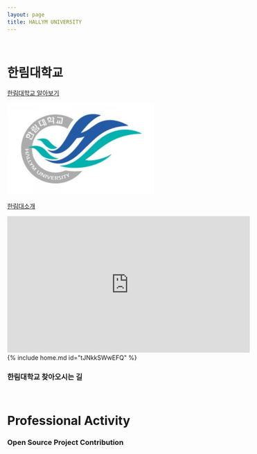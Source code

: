 ```yaml
---
layout: page
title: HALLYM UNIVERSITY
---
```


<br/>


# 한림대학교
[한림대학교 알아보기](https://www.hallym.ac.kr)
	
![한림대](https://raw.githubusercontent.com/geniee2/geniee2.github.io/master/assets/img/hl.jpeg)

[한림대소개](https://www.youtube.com/watch?v=vwW2vHEwRYo)



<iframe width="560" height="315" src="https://www.youtube.com/embed/" frameborder="0" allowfullscreen></iframe>
 {% include home.md id="tJNkkSWwEFQ" %}  



### 한림대학교 찾아오시는 길


<br/>

# Professional Activity

### Open Source Project Contribution


### 

### 

###

### 


<br/>


